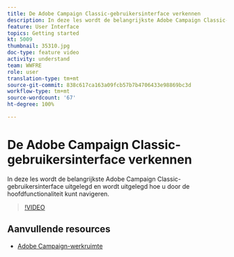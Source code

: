```yaml
---
title: De Adobe Campaign Classic-gebruikersinterface verkennen
description: In deze les wordt de belangrijkste Adobe Campaign Classic-gebruikersinterface uitgelegd en wordt uitgelegd hoe u door de hoofdfunctionaliteit kunt navigeren.
feature: User Interface
topics: Getting started
kt: 5009
thumbnail: 35310.jpg
doc-type: feature video
activity: understand
team: WWFRE
role: user
translation-type: tm+mt
source-git-commit: 838c617ca163a09fcb57b7b4706433e98869bc3d
workflow-type: tm+mt
source-wordcount: '67'
ht-degree: 100%

---
```



# De Adobe Campaign Classic-gebruikersinterface verkennen

In deze les wordt de belangrijkste Adobe Campaign Classic-gebruikersinterface uitgelegd en wordt uitgelegd hoe u door de hoofdfunctionaliteit kunt navigeren.

>[!VIDEO](https://video.tv.adobe.com/v/35130?quality=12)

## Aanvullende resources

* [Adobe Campaign-werkruimte](https://docs.adobe.com/content/help/nl-NL/campaign-classic/using/getting-started/starting-with-adobe-campaign/adobe-campaign-workspace.html)
